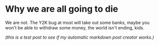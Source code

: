 # Why we are all going to die
We are not. The Y2K bug at most will take out some banks, maybe you won't be able to withdraw some money, the world isn't ending, kids.

*(this is a test post to see if my automatic markdown post creator works.)*
